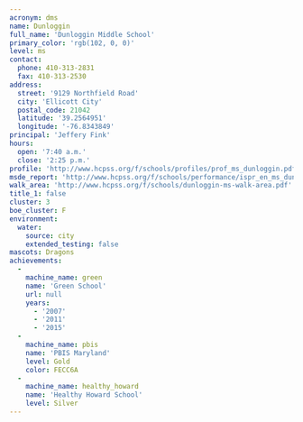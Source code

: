 ```yaml
---
acronym: dms
name: Dunloggin
full_name: 'Dunloggin Middle School'
primary_color: 'rgb(102, 0, 0)'
level: ms
contact:
  phone: 410-313-2831
  fax: 410-313-2530
address:
  street: '9129 Northfield Road'
  city: 'Ellicott City'
  postal_code: 21042
  latitude: '39.2564951'
  longitude: '-76.8343849'
principal: 'Jeffery Fink'
hours:
  open: '7:40 a.m.'
  close: '2:25 p.m.'
profile: 'http://www.hcpss.org/f/schools/profiles/prof_ms_dunloggin.pdf'
msde_report: 'http://www.hcpss.org/f/schools/performance/ispr_en_ms_dunloggin.pdf'
walk_area: 'http://www.hcpss.org/f/schools/dunloggin-ms-walk-area.pdf'
title_1: false
cluster: 3
boe_cluster: F
environment:
  water:
    source: city
    extended_testing: false
mascots: Dragons
achievements:
  -
    machine_name: green
    name: 'Green School'
    url: null
    years:
      - '2007'
      - '2011'
      - '2015'
  -
    machine_name: pbis
    name: 'PBIS Maryland'
    level: Gold
    color: FECC6A
  -
    machine_name: healthy_howard
    name: 'Healthy Howard School'
    level: Silver
---
```

